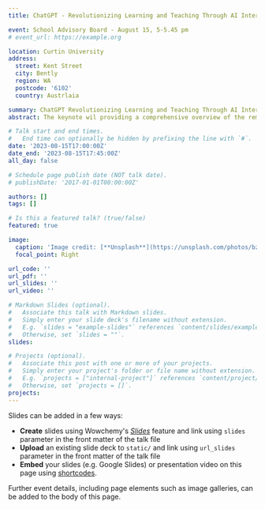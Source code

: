 ```yaml
---
title: ChatGPT - Revolutionizing Learning and Teaching Through AI Interaction

event: School Advisory Board - August 15, 5-5.45 pm
# event_url: https://example.org

location: Curtin University
address:
  street: Kent Street
  city: Bently
  region: WA
  postcode: '6102'
  country: Austrlaia

summary: ChatGPT Revolutionizing Learning and Teaching Through AI Interaction.
abstract: The keynote wil providing a comprehensive overview of the remarkable potential of Generative AI and its transformative influence in the realm of academic research. The keynote will delve into the technicalities of Generative AI, its practical applications, and the ethical considerations required in its usage.

# Talk start and end times.
#   End time can optionally be hidden by prefixing the line with `#`.
date: '2023-08-15T17:00:00Z'
date_end: '2023-08-15T17:45:00Z'
all_day: false

# Schedule page publish date (NOT talk date).
# publishDate: '2017-01-01T00:00:00Z'

authors: []
tags: []

# Is this a featured talk? (true/false)
featured: true

image:
  caption: 'Image credit: [**Unsplash**](https://unsplash.com/photos/bzdhc5b3Bxs)'
  focal_point: Right

url_code: ''
url_pdf: ''
url_slides: ''
url_video: ''

# Markdown Slides (optional).
#   Associate this talk with Markdown slides.
#   Simply enter your slide deck's filename without extension.
#   E.g. `slides = "example-slides"` references `content/slides/example-slides.md`.
#   Otherwise, set `slides = ""`.
slides:

# Projects (optional).
#   Associate this post with one or more of your projects.
#   Simply enter your project's folder or file name without extension.
#   E.g. `projects = ["internal-project"]` references `content/project/deep-learning/index.md`.
#   Otherwise, set `projects = []`.
projects:
---
```


Slides can be added in a few ways:

- **Create** slides using Wowchemy's [_Slides_](https://wowchemy.com/docs/managing-content/#create-slides) feature and link using `slides` parameter in the front matter of the talk file
- **Upload** an existing slide deck to `static/` and link using `url_slides` parameter in the front matter of the talk file
- **Embed** your slides (e.g. Google Slides) or presentation video on this page using [shortcodes](https://wowchemy.com/docs/writing-markdown-latex/).

Further event details, including page elements such as image galleries, can be added to the body of this page.
